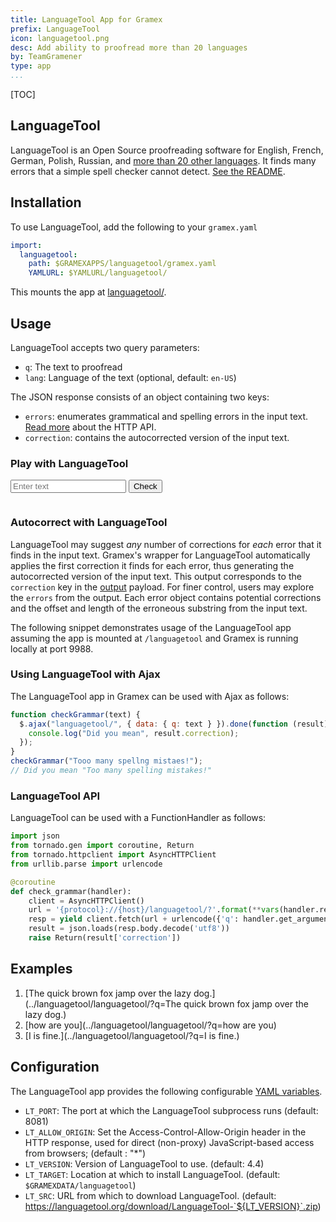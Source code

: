 ```yaml
---
title: LanguageTool App for Gramex
prefix: LanguageTool
icon: languagetool.png
desc: Add ability to proofread more than 20 languages
by: TeamGramener
type: app
...
```


[TOC]

## LanguageTool

LanguageTool is an Open Source proofreading software for English, French, German,
Polish, Russian, and [more than 20 other languages](https://languagetool.org/languages/).
It finds many errors that a simple spell checker cannot detect.
[See the README](https://github.com/languagetool-org/languagetool/blob/master/languagetool-standalone/README.md).

## Installation

To use LanguageTool, add the following to your `gramex.yaml`

```yaml
import:
  languagetool:
    path: $GRAMEXAPPS/languagetool/gramex.yaml
    YAMLURL: $YAMLURL/languagetool/
```

This mounts the app at [languagetool/](languagetool/).

## Usage

LanguageTool accepts two query parameters:

- `q`: The text to proofread
- `lang`: Language of the text (optional, default: `en-US`)

The JSON response consists of an object containing two keys:

- `errors`: enumerates grammatical and spelling errors in the input text. [Read more](http://wiki.languagetool.org/http-server#toc2) about the HTTP API.
- `correction`: contains the autocorrected version of the input text.

### Play with LanguageTool

<form class="ltform form-inline">
  <input type="text" class="form-control" placeholder="Enter text">
  <button class="btn btn-secondary ms-2">Check</button>
</form>
<div class="alert alert-success collapse my-2" role="alert">
  <p class="correction"></p>
  <pre class="language-json ltout"></code></pre>
</div>
<script>
  $('.ltform').on('submit', function (e) {
    e.preventDefault()
    $.ajax({
      url: "../languagetool/languagetool/",
      data: { q: $('.ltform input').val() }
    }).done(function (data) {
      $('.ltout').html(JSON.stringify(data, null, 4))
      $('.correction').html('Correction: <strong>' + data.correction + '</strong>')
      $('.alert-success').removeClass('collapse')
    })
  })
</script>

### Autocorrect with LanguageTool

LanguageTool may suggest _any_ number of corrections for _each_ error that it finds in the input text.
Gramex's wrapper for LanguageTool automatically applies the first correction it finds for each error,
thus generating the autocorrected version of the input text.
This output corresponds to the `correction` key in the [output](#usage) payload.
For finer control, users may explore the `errors` from the output.
Each error object contains potential corrections and the offset and length of the erroneous substring from the input text.

The following snippet demonstrates usage of the LanguageTool app assuming the app is mounted at `/languagetool` and Gramex is running locally at port 9988.

### Using LanguageTool with Ajax

The LanguageTool app in Gramex can be used with Ajax as follows:

```js
function checkGrammar(text) {
  $.ajax("languagetool/", { data: { q: text } }).done(function (result) {
    console.log("Did you mean", result.correction);
  });
}
checkGrammar("Tooo many spellng mistaes!");
// Did you mean "Too many spelling mistakes!"
```

### LanguageTool API

LanguageTool can be used with a FunctionHandler as follows:

```python
import json
from tornado.gen import coroutine, Return
from tornado.httpclient import AsyncHTTPClient
from urllib.parse import urlencode

@coroutine
def check_grammar(handler):
    client = AsyncHTTPClient()
    url = '{protocol}://{host}/languagetool/?'.format(**vars(handler.request))
    resp = yield client.fetch(url + urlencode({'q': handler.get_argument('q')}))
    result = json.loads(resp.body.decode('utf8'))
    raise Return(result['correction'])
```

## Examples

1. [The quick brown fox jamp over the lazy dog.](../languagetool/languagetool/?q=The quick brown fox jamp over the lazy dog.)
2. [how are you](../languagetool/languagetool/?q=how are you)
3. [I is fine.](../languagetool/languagetool/?q=I is fine.)

## Configuration

The LanguageTool app provides the following configurable [YAML variables](../config/#yaml-variables).

- `LT_PORT`: The port at which the LanguageTool subprocess runs (default: 8081)
- `LT_ALLOW_ORIGIN`: Set the Access-Control-Allow-Origin header in the HTTP response,
  used for direct (non-proxy) JavaScript-based access from browsers; (default : "\*")
- `LT_VERSION`: Version of LanguageTool to use. (default: 4.4)
- `LT_TARGET`: Location at which to install LanguageTool. (default: `$GRAMEXDATA/languagetool`)
- `LT_SRC`: URL from which to download LanguageTool.
  (default: https://languagetool.org/download/LanguageTool-`${LT_VERSION}`.zip)
